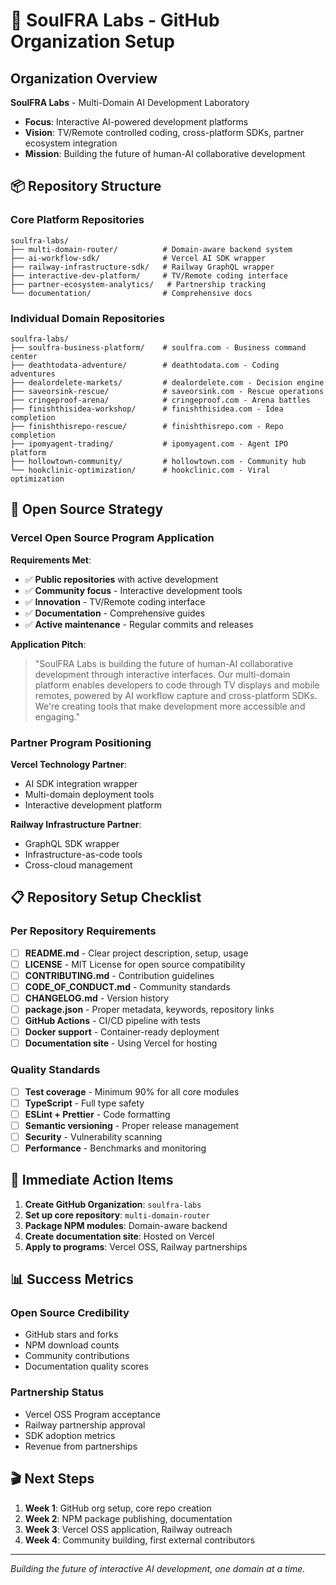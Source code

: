 # 🏢 SoulFRA Labs - GitHub Organization Setup

## Organization Overview
**SoulFRA Labs** - Multi-Domain AI Development Laboratory
- **Focus**: Interactive AI-powered development platforms
- **Vision**: TV/Remote controlled coding, cross-platform SDKs, partner ecosystem integration
- **Mission**: Building the future of human-AI collaborative development

## 📦 Repository Structure

### Core Platform Repositories
```
soulfra-labs/
├── multi-domain-router/          # Domain-aware backend system
├── ai-workflow-sdk/              # Vercel AI SDK wrapper
├── railway-infrastructure-sdk/   # Railway GraphQL wrapper
├── interactive-dev-platform/     # TV/Remote coding interface
├── partner-ecosystem-analytics/   # Partnership tracking
└── documentation/                # Comprehensive docs
```

### Individual Domain Repositories
```
soulfra-labs/
├── soulfra-business-platform/    # soulfra.com - Business command center
├── deathtodata-adventure/        # deathtodata.com - Coding adventures  
├── dealordelete-markets/         # dealordelete.com - Decision engine
├── saveorsink-rescue/            # saveorsink.com - Rescue operations
├── cringeproof-arena/            # cringeproof.com - Arena battles
├── finishthisidea-workshop/      # finishthisidea.com - Idea completion
├── finishthisrepo-rescue/        # finishthisrepo.com - Repo completion
├── ipomyagent-trading/           # ipomyagent.com - Agent IPO platform
├── hollowtown-community/         # hollowtown.com - Community hub
└── hookclinic-optimization/      # hookclinic.com - Viral optimization
```

## 🎯 Open Source Strategy

### Vercel Open Source Program Application
**Requirements Met**:
- ✅ **Public repositories** with active development
- ✅ **Community focus** - Interactive development tools
- ✅ **Innovation** - TV/Remote coding interface
- ✅ **Documentation** - Comprehensive guides
- ✅ **Active maintenance** - Regular commits and releases

**Application Pitch**:
> "SoulFRA Labs is building the future of human-AI collaborative development through interactive interfaces. Our multi-domain platform enables developers to code through TV displays and mobile remotes, powered by AI workflow capture and cross-platform SDKs. We're creating tools that make development more accessible and engaging."

### Partner Program Positioning
**Vercel Technology Partner**:
- AI SDK integration wrapper
- Multi-domain deployment tools
- Interactive development platform

**Railway Infrastructure Partner**:
- GraphQL SDK wrapper
- Infrastructure-as-code tools
- Cross-cloud management

## 📋 Repository Setup Checklist

### Per Repository Requirements
- [ ] **README.md** - Clear project description, setup, usage
- [ ] **LICENSE** - MIT License for open source compatibility
- [ ] **CONTRIBUTING.md** - Contribution guidelines
- [ ] **CODE_OF_CONDUCT.md** - Community standards
- [ ] **CHANGELOG.md** - Version history
- [ ] **package.json** - Proper metadata, keywords, repository links
- [ ] **GitHub Actions** - CI/CD pipeline with tests
- [ ] **Docker support** - Container-ready deployment
- [ ] **Documentation site** - Using Vercel for hosting

### Quality Standards
- [ ] **Test coverage** - Minimum 90% for all core modules
- [ ] **TypeScript** - Full type safety
- [ ] **ESLint + Prettier** - Code formatting
- [ ] **Semantic versioning** - Proper release management
- [ ] **Security** - Vulnerability scanning
- [ ] **Performance** - Benchmarks and monitoring

## 🚀 Immediate Action Items

1. **Create GitHub Organization**: `soulfra-labs`
2. **Set up core repository**: `multi-domain-router`
3. **Package NPM modules**: Domain-aware backend
4. **Create documentation site**: Hosted on Vercel
5. **Apply to programs**: Vercel OSS, Railway partnerships

## 📊 Success Metrics

### Open Source Credibility
- GitHub stars and forks
- NPM download counts  
- Community contributions
- Documentation quality scores

### Partnership Status
- Vercel OSS Program acceptance
- Railway partnership approval
- SDK adoption metrics
- Revenue from partnerships

## 🎬 Next Steps

1. **Week 1**: GitHub org setup, core repo creation
2. **Week 2**: NPM package publishing, documentation
3. **Week 3**: Vercel OSS application, Railway outreach
4. **Week 4**: Community building, first external contributors

---

*Building the future of interactive AI development, one domain at a time.*